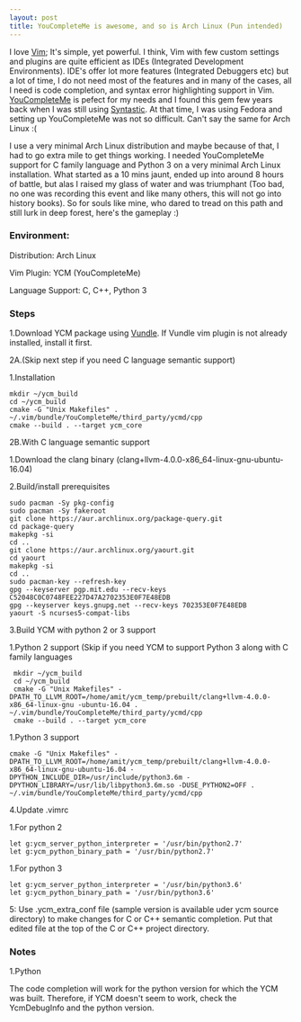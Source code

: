 ```yaml
---
layout: post
title: YouCompleteMe is awesome, and so is Arch Linux (Pun intended)
---
```


I love [Vim](http://www.vim.org/); It's simple, yet powerful. I think, Vim with few custom settings and plugins are quite efficient as IDEs (Integrated Development Environments). IDE's offer lot more features (Integrated Debuggers etc) but a lot of time, I do not need most of the features and in many of the cases, all I need is code completion, and syntax error highlighting support in Vim. [YouCompleteMe](http://valloric.github.io/YouCompleteMe/) is pefect for my needs and I found this gem few years back when I was still using [Syntastic](https://github.com/vim-syntastic/syntastic). At that time, I was using Fedora and setting up YouCompleteMe was not so difficult. Can't say the same for Arch Linux :(

I use a very minimal Arch Linux distribution and maybe because of that, I had to go extra mile to get things working. I needed YouCompleteMe support for C family language and Python 3 on a very minimal Arch Linux installation. What started as a 10 mins jaunt, ended up into around 8 hours of battle, but alas I raised my glass of water and was triumphant (Too bad, no one was recording this event and like many others, this will not go into history books). So for souls like mine, who dared to tread on this path and still lurk in deep forest, here's the gameplay :)

### Environment: 
Distribution: Arch Linux

Vim Plugin: YCM (YouCompleteMe)

Language Support: C, C++, Python 3

### Steps
1.Download YCM package using [Vundle](https://github.com/VundleVim/Vundle.vim). If Vundle vim plugin is not already
installed, install it first.

2A.(Skip next step if you need C language semantic support)

   1.Installation
    
    mkdir ~/ycm_build
    cd ~/ycm_build
    cmake -G "Unix Makefiles" . ~/.vim/bundle/YouCompleteMe/third_party/ycmd/cpp
    cmake --build . --target ycm_core

2B.With C language semantic support

   1.Download the clang binary (clang+llvm-4.0.0-x86_64-linux-gnu-ubuntu-16.04)
   
   2.Build/install prerequisites
  
    sudo pacman -Sy pkg-config
    sudo pacman -Sy fakeroot
    git clone https://aur.archlinux.org/package-query.git
    cd package-query
    makepkg -si
    cd ..
    git clone https://aur.archlinux.org/yaourt.git
    cd yaourt
    makepkg -si
    cd ..
    sudo pacman-key --refresh-key
    gpg --keyserver pgp.mit.edu --recv-keys C52048C0C0748FEE227D47A2702353E0F7E48EDB
    gpg --keyserver keys.gnupg.net --recv-keys 702353E0F7E48EDB
    yaourt -S ncurses5-compat-libs
    
   3.Build YCM with python 2 or 3 support
   
   1.Python 2 support (Skip if you need YCM to support Python 3 along with C family languages
    
     mkdir ~/ycm_build
     cd ~/ycm_build
     cmake -G "Unix Makefiles" -DPATH_TO_LLVM_ROOT=/home/amit/ycm_temp/prebuilt/clang+llvm-4.0.0-x86_64-linux-gnu -ubuntu-16.04 . ~/.vim/bundle/YouCompleteMe/third_party/ycmd/cpp
     cmake --build . --target ycm_core
    
   1.Python 3 support
  
    cmake -G "Unix Makefiles" -DPATH_TO_LLVM_ROOT=/home/amit/ycm_temp/prebuilt/clang+llvm-4.0.0-x86_64-linux-gnu-ubuntu-16.04 -DPYTHON_INCLUDE_DIR=/usr/include/python3.6m -DPYTHON_LIBRARY=/usr/lib/libpython3.6m.so -DUSE_PYTHON2=OFF . ~/.vim/bundle/YouCompleteMe/third_party/ycmd/cpp

   4.Update .vimrc
   
   1.For python 2
    
    let g:ycm_server_python_interpreter = '/usr/bin/python2.7'
    let g:ycm_python_binary_path = '/usr/bin/python2.7'

   1.For python 3
   
    let g:ycm_server_python_interpreter = '/usr/bin/python3.6'
    let g:ycm_python_binary_path = '/usr/bin/python3.6'

   5: Use .ycm_extra_conf file (sample version is available uder ycm source directory) to make changes for C or C++ semantic completion. Put that edited file at the top of the C or C++ project directory.

### Notes

1.Python

The code completion will work for the python version for which the YCM was built. Therefore, if YCM doesn't seem to work, check the YcmDebugInfo and the python version.
